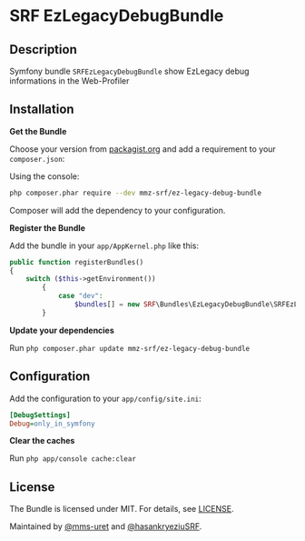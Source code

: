 # SRF EzLegacyDebugBundle

## Description
Symfony bundle `SRFEzLegacyDebugBundle` show EzLegacy debug informations in the Web-Profiler


## Installation

**Get the Bundle**

Choose your version from [packagist.org](https://packagist.org/packages/mmz-srf/ez-legacy-debug-bundle) and add a requirement to your ```composer.json```:

Using the console:

```bash
php composer.phar require --dev mmz-srf/ez-legacy-debug-bundle
```

Composer will add the dependency to your configuration.

**Register the Bundle**

Add the bundle in your ```app/AppKernel.php``` like this:

```php
public function registerBundles()
{
    switch ($this->getEnvironment())
        {
            case "dev":
                $bundles[] = new SRF\Bundles\EzLegacyDebugBundle\SRFEzLegacyDebugBundle(),
        }
```

**Update your dependencies**

Run ```php composer.phar update mmz-srf/ez-legacy-debug-bundle```

## Configuration
Add the configuration to your ```app/config/site.ini```:

```ini
[DebugSettings]
Debug=only_in_symfony
```

**Clear the caches**

Run ```php app/console cache:clear```


## License
The Bundle is licensed under MIT. For details, see
[LICENSE](https://github.com/mmz-srf/SRFEzLegacyDebugBundle/blob/master/Resources/meta/LICENSE).

Maintained by [@mms-uret](https://github.com/mms-uret) and [@hasankryeziuSRF](https://github.com/hasankryeziuSRF).